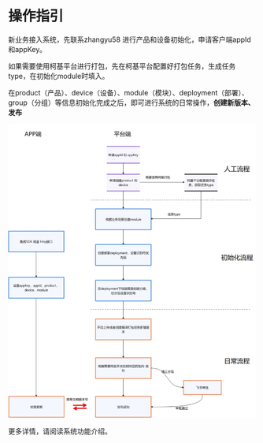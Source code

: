 # 操作指引

新业务接入系统，先联系zhangyu58 进行产品和设备初始化，申请客户端appId和appKey。

如果需要使用柯基平台进行打包，先在柯基平台配置好打包任务，生成任务type，在初始化module时填入。

在product（产品）、device（设备）、module（模块）、deployment（部署）、group（分组）等信息初始化完成之后，即可进行系统的日常操作，**创建新版本、发布**

![操作流程图](..\resource\img\用户流程图.jpg)

更多详情，请阅读系统功能介绍。
